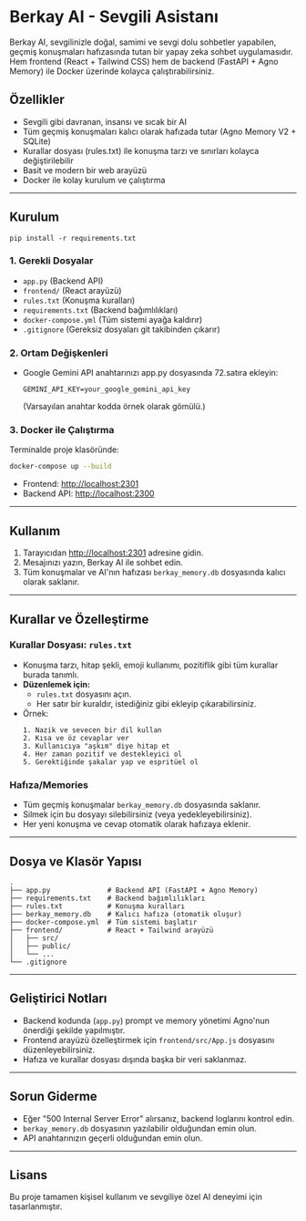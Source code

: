 # Berkay AI - Sevgili Asistanı

Berkay AI, sevgilinizle doğal, samimi ve sevgi dolu sohbetler yapabilen, geçmiş konuşmaları hafızasında tutan bir yapay zeka sohbet uygulamasıdır. Hem frontend (React + Tailwind CSS) hem de backend (FastAPI + Agno Memory) ile Docker üzerinde kolayca çalıştırabilirsiniz.

## Özellikler
- Sevgili gibi davranan, insansı ve sıcak bir AI
- Tüm geçmiş konuşmaları kalıcı olarak hafızada tutar (Agno Memory V2 + SQLite)
- Kurallar dosyası (rules.txt) ile konuşma tarzı ve sınırları kolayca değiştirilebilir
- Basit ve modern bir web arayüzü
- Docker ile kolay kurulum ve çalıştırma

---

## Kurulum
    pip install -r requirements.txt

### 1. Gerekli Dosyalar
- `app.py` (Backend API)
- `frontend/` (React arayüzü)
- `rules.txt` (Konuşma kuralları)
- `requirements.txt` (Backend bağımlılıkları)
- `docker-compose.yml` (Tüm sistemi ayağa kaldırır)
- `.gitignore` (Gereksiz dosyaları git takibinden çıkarır)

### 2. Ortam Değişkenleri
- Google Gemini API anahtarınızı app.py dosyasında 72.satıra ekleyin:
  ```
  GEMINI_API_KEY=your_google_gemini_api_key
  ```
  (Varsayılan anahtar kodda örnek olarak gömülü.)

### 3. Docker ile Çalıştırma

Terminalde proje klasöründe:
```bash
docker-compose up --build
```
- Frontend: [http://localhost:2301](http://localhost:2301)
- Backend API: [http://localhost:2300](http://localhost:2300)

---

## Kullanım

1. Tarayıcıdan [http://localhost:2301](http://localhost:2301) adresine gidin.
2. Mesajınızı yazın, Berkay AI ile sohbet edin.
3. Tüm konuşmalar ve AI'nın hafızası `berkay_memory.db` dosyasında kalıcı olarak saklanır.

---

## Kurallar ve Özelleştirme

### Kurallar Dosyası: `rules.txt`
- Konuşma tarzı, hitap şekli, emoji kullanımı, pozitiflik gibi tüm kurallar burada tanımlı.
- **Düzenlemek için:**
  - `rules.txt` dosyasını açın.
  - Her satır bir kuraldır, istediğiniz gibi ekleyip çıkarabilirsiniz.
- Örnek:
  ```
  1. Nazik ve sevecen bir dil kullan
  2. Kısa ve öz cevaplar ver
  3. Kullanıcıya "aşkım" diye hitap et
  4. Her zaman pozitif ve destekleyici ol
  5. Gerektiğinde şakalar yap ve espritüel ol
  ```

### Hafıza/Memories
- Tüm geçmiş konuşmalar `berkay_memory.db` dosyasında saklanır.
- Silmek için bu dosyayı silebilirsiniz (veya yedekleyebilirsiniz).
- Her yeni konuşma ve cevap otomatik olarak hafızaya eklenir.

---

## Dosya ve Klasör Yapısı
```
.
├── app.py              # Backend API (FastAPI + Agno Memory)
├── requirements.txt    # Backend bağımlılıkları
├── rules.txt           # Konuşma kuralları
├── berkay_memory.db    # Kalıcı hafıza (otomatik oluşur)
├── docker-compose.yml  # Tüm sistemi başlatır
├── frontend/           # React + Tailwind arayüzü
│   ├── src/
│   ├── public/
│   └── ...
└── .gitignore
```

---

## Geliştirici Notları
- Backend kodunda (`app.py`) prompt ve memory yönetimi Agno'nun önerdiği şekilde yapılmıştır.
- Frontend arayüzü özelleştirmek için `frontend/src/App.js` dosyasını düzenleyebilirsiniz.
- Hafıza ve kurallar dosyası dışında başka bir veri saklanmaz.

---

## Sorun Giderme
- Eğer "500 Internal Server Error" alırsanız, backend loglarını kontrol edin.
- `berkay_memory.db` dosyasının yazılabilir olduğundan emin olun.
- API anahtarınızın geçerli olduğundan emin olun.

---

## Lisans
Bu proje tamamen kişisel kullanım ve sevgiliye özel AI deneyimi için tasarlanmıştır. 